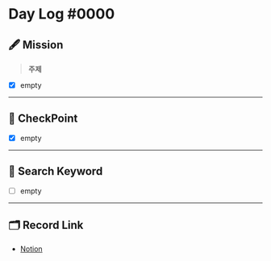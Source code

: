 # __Day Log #0000__

## 🖋 __Mission__
> __주제__
- [X] empty
---
## 📌 __CheckPoint__
- [X] empty
---
## 🔖 __Search Keyword__
- [ ] empty
---
## 🗂 __Record Link__
- [Notion]()